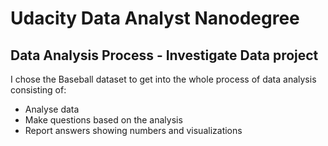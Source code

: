 # Udacity Data Analyst Nanodegree
## Data Analysis Process - Investigate Data project

I chose the Baseball dataset to get into the whole process of data analysis consisting of:
* Analyse data
* Make questions based on the analysis
* Report answers showing numbers and visualizations
